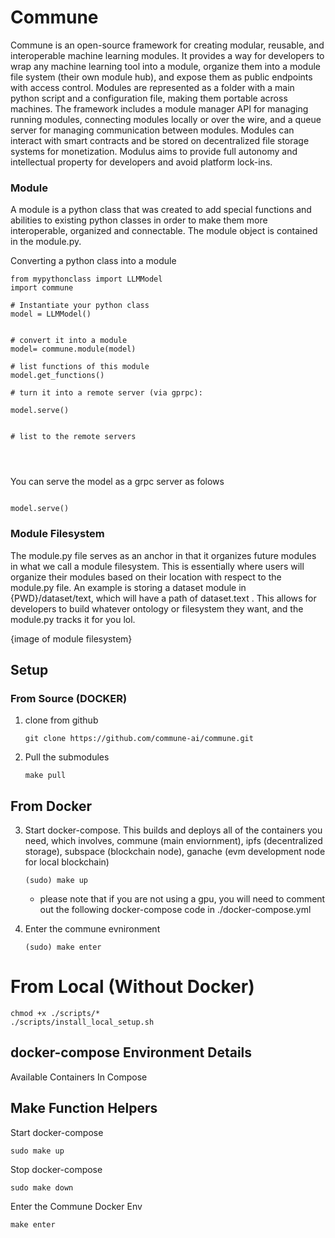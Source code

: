# Commune

Commune is an open-source framework for creating modular, reusable, and interoperable machine learning modules. It provides a way for developers to wrap any machine learning tool into a module, organize them into a module file system (their own module hub), and expose them as public endpoints with access control. Modules are represented as a folder with a main python script and a configuration file, making them portable across machines. The framework includes a module manager API for managing running modules, connecting modules locally or over the wire, and a queue server for managing communication between modules. Modules can interact with smart contracts and be stored on decentralized file storage systems for monetization. Modulus aims to provide full autonomy and intellectual property for developers and avoid platform lock-ins.



### Module

A module is a python class that was created to add special functions and abilities to existing python classes in order to make them more interoperable, organized and connectable. The module object is contained in the module.py. 

Converting a python class into a module

```
from mypythonclass import LLMModel
import commune

# Instantiate your python class
model = LLMModel()


# convert it into a module 
model= commune.module(model)

# list functions of this module
model.get_functions()

# turn it into a remote server (via gprpc):

model.serve()


# list to the remote servers




````


You can serve the model as a grpc server as folows

```

model.serve()

```



### Module Filesystem

The module.py file serves as an anchor in that it organizes future modules in what we call a module filesystem. This is essentially where users will organize their modules based on their location with respect to the module.py file. An example is storing a dataset module in {PWD}/dataset/text, which will have a path of dataset.text . This allows for developers to build whatever ontology or filesystem they want, and the module.py tracks it for you lol.

{image of module filesystem}





## Setup

### From Source (DOCKER)

1. clone from github
    ```
    git clone https://github.com/commune-ai/commune.git
    ```
2. Pull the submodules 
    ```
    make pull
    ```


## From Docker

3. Start docker-compose. This builds and deploys all of the containers you need, which involves, commune (main enviornment), ipfs (decentralized storage), subspace (blockchain node), ganache (evm development node for local blockchain)

    ```
    (sudo) make up
    ```
    - please note that if you are not using a gpu, you will need to comment out the following docker-compose code in ./docker-compose.yml

4. Enter the commune evnironment 
    ```
    (sudo) make enter
    ```


# From Local (Without Docker)


```
chmod +x ./scripts/*
./scripts/install_local_setup.sh
```

## docker-compose Environment Details

Available Containers In Compose


## Make Function Helpers

Start docker-compose
```
sudo make up
```

Stop docker-compose

```
sudo make down
```


Enter the Commune Docker Env
```
make enter
```








